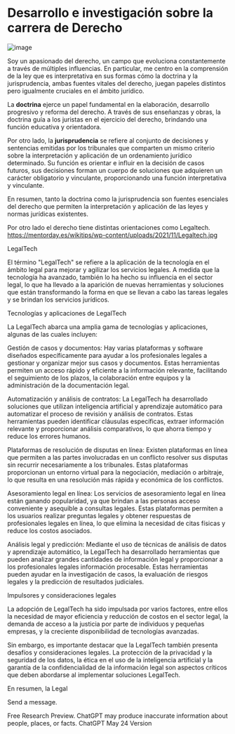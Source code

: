 
# Desarrollo e investigación sobre la carrera de Derecho 

![image](https://github.com/JoseMBanzer42/CarreraDeDerecho/assets/7370358/c0cfdd9c-865e-43d4-bcfb-1aa1565fc93f)



Soy un apasionado del derecho, un campo que evoluciona constantemente a través de múltiples influencias. En particular, me centro en la comprensión de la ley que es interpretativa en sus formas cómo la doctrina y la jurisprudencia, ambas fuentes vitales del derecho, juegan papeles distintos pero igualmente cruciales en el ámbito jurídico.

La **doctrina** ejerce un papel fundamental en la elaboración, desarrollo progresivo y reforma del derecho. A través de sus enseñanzas y obras, la doctrina guía a los juristas en el ejercicio del derecho, brindando una función educativa y orientadora.

Por otro lado, la **jurisprudencia** se refiere al conjunto de decisiones y sentencias emitidas por los tribunales que comparten un mismo criterio sobre la interpretación y aplicación de un ordenamiento jurídico determinado. Su función es orientar e influir en la decisión de casos futuros, sus decisiones forman un cuerpo de soluciones que adquieren un carácter obligatorio y vinculante, proporcionando una función interpretativa y vinculante.

En resumen, tanto la doctrina como la jurisprudencia son fuentes esenciales del derecho que permiten la interpretación y aplicación de las leyes y normas jurídicas existentes.

Por otro lado el derecho tiene distintas orientaciones como Legaltech.
https://mentorday.es/wikitips/wp-content/uploads/2021/11/Legaltech.jpg

LegalTech

El término "LegalTech" se refiere a la aplicación de la tecnología en el ámbito legal para mejorar y agilizar los servicios legales. A medida que la tecnología ha avanzado, también lo ha hecho su influencia en el sector legal, lo que ha llevado a la aparición de nuevas herramientas y soluciones que están transformando la forma en que se llevan a cabo las tareas legales y se brindan los servicios jurídicos.

Tecnologías y aplicaciones de LegalTech

La LegalTech abarca una amplia gama de tecnologías y aplicaciones, algunas de las cuales incluyen:

Gestión de casos y documentos: Hay varias plataformas y software diseñados específicamente para ayudar a los profesionales legales a gestionar y organizar mejor sus casos y documentos. Estas herramientas permiten un acceso rápido y eficiente a la información relevante, facilitando el seguimiento de los plazos, la colaboración entre equipos y la administración de la documentación legal.

Automatización y análisis de contratos: La LegalTech ha desarrollado soluciones que utilizan inteligencia artificial y aprendizaje automático para automatizar el proceso de revisión y análisis de contratos. Estas herramientas pueden identificar cláusulas específicas, extraer información relevante y proporcionar análisis comparativos, lo que ahorra tiempo y reduce los errores humanos.

Plataformas de resolución de disputas en línea: Existen plataformas en línea que permiten a las partes involucradas en un conflicto resolver sus disputas sin recurrir necesariamente a los tribunales. Estas plataformas proporcionan un entorno virtual para la negociación, mediación o arbitraje, lo que resulta en una resolución más rápida y económica de los conflictos.

Asesoramiento legal en línea: Los servicios de asesoramiento legal en línea están ganando popularidad, ya que brindan a las personas acceso conveniente y asequible a consultas legales. Estas plataformas permiten a los usuarios realizar preguntas legales y obtener respuestas de profesionales legales en línea, lo que elimina la necesidad de citas físicas y reduce los costos asociados.

Análisis legal y predicción: Mediante el uso de técnicas de análisis de datos y aprendizaje automático, la LegalTech ha desarrollado herramientas que pueden analizar grandes cantidades de información legal y proporcionar a los profesionales legales información procesable. Estas herramientas pueden ayudar en la investigación de casos, la evaluación de riesgos legales y la predicción de resultados judiciales.

Impulsores y consideraciones legales

La adopción de LegalTech ha sido impulsada por varios factores, entre ellos la necesidad de mayor eficiencia y reducción de costos en el sector legal, la demanda de acceso a la justicia por parte de individuos y pequeñas empresas, y la creciente disponibilidad de tecnologías avanzadas.

Sin embargo, es importante destacar que la LegalTech también presenta desafíos y consideraciones legales. La protección de la privacidad y la seguridad de los datos, la ética en el uso de la inteligencia artificial y la garantía de la confidencialidad de la información legal son aspectos críticos que deben abordarse al implementar soluciones LegalTech.

En resumen, la Legal

Send a message.

Free Research Preview. ChatGPT may produce inaccurate information about people, places, or facts. ChatGPT May 24 Version
